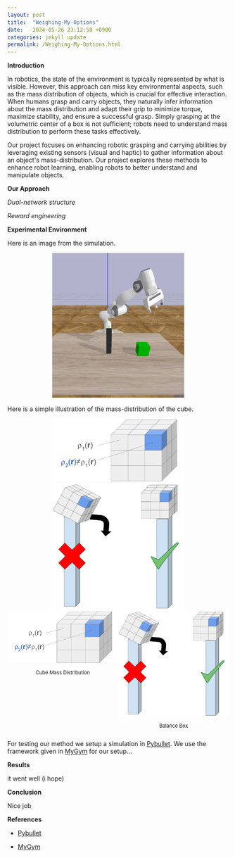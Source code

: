 ```yaml
---
layout: post
title:  "Weighing-My-Options"
date:   2024-05-26 23:12:58 +0900
categories: jekyll update
permalink: /Weighing-My-Options.html
---
```


**Introduction**

In robotics, the state of the environment is typically represented by what is visible. However, this approach can miss key environmental aspects, such as the mass distribution of objects, which is crucial for effective interaction. When humans grasp and carry objects, they naturally infer information about the mass distribution and adapt their grip to minimize torque, maximize stability, and ensure a successful grasp. Simply grasping at the volumetric center of a box is not sufficient; robots need to understand mass distribution to perform these tasks effectively.

Our project focuses on enhancing robotic grasping and carrying abilities by leveraging existing sensors (visual and haptic) to gather information about an object's mass-distribution. Our project explores these methods to enhance robot learning, enabling robots to better understand and manipulate objects.

**Our Approach**

*Dual-network structure*

*Reward engineering*

**Experimental Environment**

Here is an image from the simulation.

<div style="text-align: center;">
    <img src="initial_state.png" alt="cube" width="300">
</div>


Here is a simple illustration of the mass-distribution of the cube.

<!-- ![cube](CubeMassDistribution.png) -->

<div style="text-align: center;">
    <img src="CubeMassDistribution.png" alt="cube" width="300">
</div>

<div style="text-align: center;">
    <img src="BalanceBox.png" alt="cube" width="300">
</div>

<div style="display: flex; justify-content: center;">
    <div style="flex: 1; text-align: center;">
        <img src="CubeMassDistribution.png" alt="CMD" style="max-width: 100%; height: auto;">
        <p style="font-size: 0.8em;">Cube Mass Distribution</p>
    </div>
    <div style="flex: 1; text-align: center;">
        <img src="BalanceBox.png" alt="Balance" style="max-width: 100%; height: auto;">
        <p style="font-size: 0.8em;">Balance Box</p>
    </div>
</div>



For testing our method we setup a simulation in [Pybullet](https://pybullet.org/). We use the framework given in [MyGym](https://mygym.readthedocs.io/en/latest/) for our setup...

**Results**

it went well (i hope)

**Conclusion**

Nice job


**References**

- [Pybullet](https://pybullet.org/)

- [MyGym](https://mygym.readthedocs.io/en/latest/)

```









